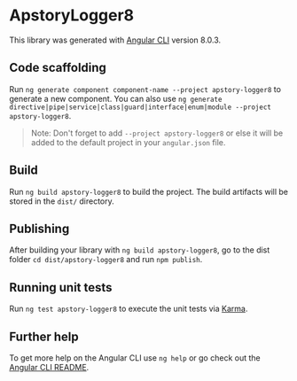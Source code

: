 # ApstoryLogger8

This library was generated with [Angular CLI](https://github.com/angular/angular-cli) version 8.0.3.

## Code scaffolding

Run `ng generate component component-name --project apstory-logger8` to generate a new component. You can also use `ng generate directive|pipe|service|class|guard|interface|enum|module --project apstory-logger8`.
> Note: Don't forget to add `--project apstory-logger8` or else it will be added to the default project in your `angular.json` file. 

## Build

Run `ng build apstory-logger8` to build the project. The build artifacts will be stored in the `dist/` directory.

## Publishing

After building your library with `ng build apstory-logger8`, go to the dist folder `cd dist/apstory-logger8` and run `npm publish`.

## Running unit tests

Run `ng test apstory-logger8` to execute the unit tests via [Karma](https://karma-runner.github.io).

## Further help

To get more help on the Angular CLI use `ng help` or go check out the [Angular CLI README](https://github.com/angular/angular-cli/blob/master/README.md).
